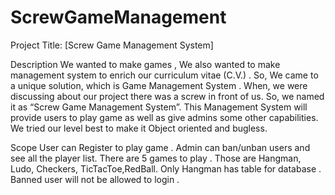 # ScrewGameManagement

Project Title: [Screw Game Management System]

Description 
We wanted to make games , We also wanted to make management system to enrich our curriculum vitae (C.V.) . So, We came to a unique solution, which is Game Management System . When, we were discussing about our project there was a screw in front of us. So, we named it as “Screw Game Management  System”. This Management System will provide users to play game as well as give admins some other capabilities. We tried our level best to make it Object oriented and bugless.




Scope 
User can Register to play game . Admin can ban/unban users and see all the player list. There are 5 games to play . Those are  Hangman, Ludo, Checkers, TicTacToe,RedBall. Only Hangman has table for database . Banned user will not be allowed to login . 





